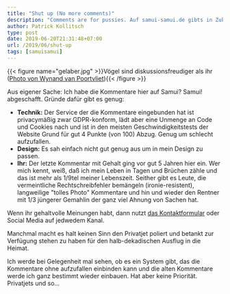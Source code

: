 ```yaml
---
title: "Shut up (No more comments)"
description: "Comments are for pussies. Auf samui-samui.de gibts in Zukunft keine mehr. Aus verschiedenen Gruenden. "
author: Patrick Kollitsch
type: post
date: 2019-06-20T21:31:48+07:00
url: /2019/06/shut-up
tags: [samuisamui]
---
```


{{< figure name="gelaber.jpg" >}}Vögel sind diskussionsfreudiger als ihr ([Photo von Wynand van Poortvliet](https://unsplash.com/photos/4AmyOdXZAQc)){{< /figure >}}

Aus eigener Sache: Ich habe die Kommentare hier auf Samui? Samui! abgeschafft. Gründe dafür gibt es genug:

-   **Technik:** Der Service der die Kommentare eingebunden hat ist privacymäßig zwar GDPR-konform, lädt aber eine Unmenge an Code und Cookies nach und ist in den meisten Geschwindigkeitstests der Website Grund für gut 4 Punkte (von 100) Abzug. Genug um schlecht aufzufallen.
-   **Design:** Es sah einfach nicht gut genug aus um in mein Design zu passen.
-   **Ihr:** Der letzte Kommentar mit Gehalt ging vor gut 5 Jahren hier ein. Wer mich kennt, weiß, daß ich mein Leben in Tagen und Brüchen zähle und das ist mehr als 1/9tel meiner Lebenszeit. Seither gibt es Leute, die vermeintliche Rechtschreibfehler bemängeln (ironie-resistent), langweilige "tolles Photo" Kommentare und hin und wieder den Rentner mit 1/3 jüngerer Gemahlin der ganz viel Ahnung von Sachen hat. 

Wenn ihr gehaltvolle Meinungen habt, dann nutzt [das Kontaktformular](/kontakt/) oder Social Media auf jedwedem Kanal.

Manchmal macht es halt keinen Sinn den Privatjet poliert und betankt zur Verfügung stehen zu haben für den halb-dekadischen Ausflug in die Heimat.

Ich werde bei Gelegenheit mal sehen, ob es ein System gibt, das die Kommentare ohne aufzufallen einbinden kann und die alten Kommentare werde ich ganz bestimmt wieder einbauen. Hat aber keine Priorität. Privatjets und so...
